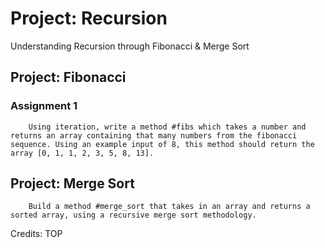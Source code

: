 # Project: Recursion

Understanding Recursion through Fibonacci & Merge Sort

## Project: Fibonacci
### Assignment 1
        Using iteration, write a method #fibs which takes a number and returns an array containing that many numbers from the fibonacci sequence. Using an example input of 8, this method should return the array [0, 1, 1, 2, 3, 5, 8, 13].

## Project: Merge Sort
        Build a method #merge_sort that takes in an array and returns a sorted array, using a recursive merge sort methodology.


Credits: TOP
